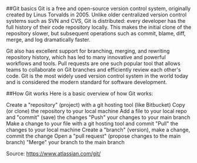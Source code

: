 ##Git basics
Git is a free and open-source version control system, originally created by Linus Torvalds in 2005. Unlike older centralized version control systems such as SVN and CVS, Git is distributed: every developer has the full history of their code repository locally. This makes the initial clone of the repository slower, but subsequent operations such as commit, blame, diff, merge, and log dramatically faster.

Git also has excellent support for branching, merging, and rewriting repository history, which has led to many innovative and powerful workflows and tools. Pull requests are one such popular tool that allows teams to collaborate on Git branches and efficiently review each other's code. Git is the most widely used version control system in the world today and is considered the modern standard for software development.

##How Git works
Here is a basic overview of how Git works:

Create a "repository" (project) with a git hosting tool (like Bitbucket)
Copy (or clone) the repository to your local machine
Add a file to your local repo and "commit" (save) the changes
"Push" your changes to your main branch
Make a change to your file with a git hosting tool and commit
"Pull" the changes to your local machine
Create a "branch" (version), make a change, commit the change
Open a "pull request" (propose changes to the main branch)
"Merge" your branch to the main branch

Source: https://www.atlassian.com/git/